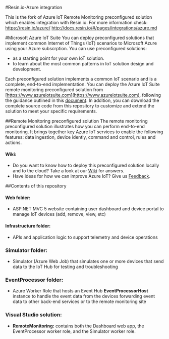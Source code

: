 #Resin.io-Azure integration

This is the fork of Azure IoT Remote Monitoring preconfigured solution which enables integration with Resin.io.
For more information check:
https://resin.io/azure/
http://docs.resin.io/#/pages/integrations/azure.md

#Microsoft Azure IoT Suite
You can deploy preconfigured solutions that implement common Internet of Things (IoT) scenarios to Microsoft Azure using your Azure subscrption. You can use preconfigured solutions:
- as a starting point for your own IoT solution.
- to learn about the most common patterns in IoT solution design and development.

Each preconfigured solution implements a common IoT scenario and is a complete, end-to-end implementation. You can deploy the Azure IoT Suite remote monitoring preconfigured solution from [https://www.azureiotsuite.com](https://www.azureiotsuite.com), following the guidance outlined in this [document](https://azure.microsoft.com/en-us/documentation/articles/iot-suite-getstarted-preconfigured-solutions/). In addition, you can download the complete source code from this repository to customize and extend the solution to meet your specific requirements.

##Remote Monitoring preconfigured solution
The remote monitoring preconfigured solution illustrates how you can perform end-to-end monitoring. It brings together key Azure IoT services to enable the following features: data ingestion, device identiy, command and control, rules and actions.

#### Wiki:
* Do you want to know how to deploy this preconfigured solution locally and to the cloud? Take a look at our [Wiki](https://github.com/Azure/azure-iot-remote-monitoring/wiki) for answers.
* Have ideas for how we can improve Azure IoT? Give us [Feedback](http://feedback.azure.com/forums/321918-azure-iot).

##Contents of this repository
#### Web folder:
  * ASP.NET MVC 5 website containing user dashboard and device portal to manage IoT devices (add, remove, view, etc)

#### Infrastructure folder:
  * APIs and application logic to support telemetry and device operations

### Simulator folder:
  * Simulator (Azure Web Job) that simulates one or more devices that send data to the IoT Hub for testing and troubleshooting

### EventProcessor folder:
  * Azure Worker Role that hosts an Event Hub **EventProcessorHost** instance to handle the event data from the devices forwarding event data to other back-end services or to the remote monitoring site

### Visual Studio solution:
  * **RemoteMonitoring:** contains both the Dashboard web app, the EventProcessor worker role, and the Simulator worker role.
